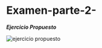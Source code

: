 # Examen-parte-2-

***Ejercicio Propuesto***

![ejercicio propuesto](https://user-images.githubusercontent.com/73166385/104010942-9c652b00-51ad-11eb-8425-698af590502c.png)
